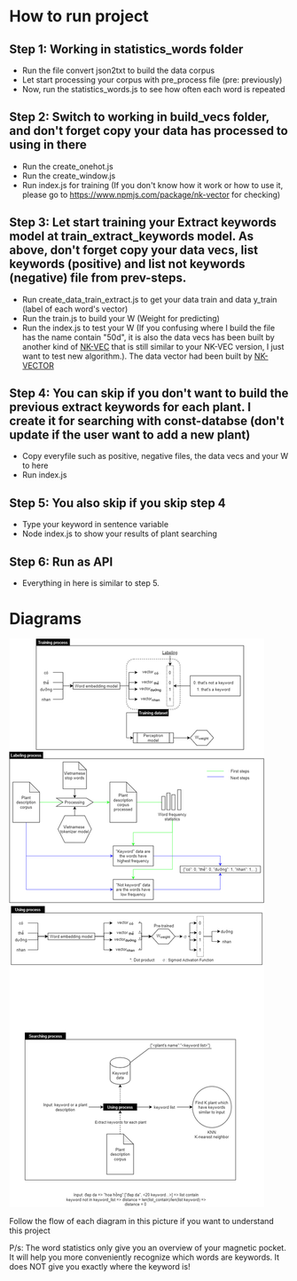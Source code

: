 # How to run project

## Step 1: Working in statistics_words folder
 - Run the file convert json2txt to build the data corpus
 - Let start processing your corpus with pre_process file (pre: previously) 
 - Now, run the statistics_words.js to see how often each word is repeated

## Step 2: Switch to working in build_vecs folder, and don't forget copy your data has processed to using in there
 - Run the create_onehot.js
 - Run the create_window.js
 - Run index.js for training
(If you don't know how it work or how to use it, please go to https://www.npmjs.com/package/nk-vector for checking)

## Step 3: Let start training your Extract keywords model at train_extract_keywords model. As above, don't forget copy your data vecs, list keywords (positive) and list not keywords (negative) file from prev-steps.
 - Run create_data_train_extract.js to get your data train and data y_train (label of each word's vector)
 - Run the train.js to build your W (Weight for predicting)
 - Run the index.js to test your W
(If you confusing where I build the file has the name contain "50d", it is also the data vecs has been built by another kind of [NK-VEC](https://viblo.asia/p/word-embedding-gioi-thieu-y-tuong-mo-hinh-nhung-tu-moi-mot-mo-hinh-moi-ho-tro-xu-ly-cac-bai-toan-nlp-voi-nodejs-V3m5WvdvlO7) that is still similar to your NK-VEC version, I just want to test new algorithm.). The data vector had been built by [NK-VECTOR](https://www.npmjs.com/package/nk-vector)

## Step 4: You can skip if you don't want to build the previous extract keywords for each plant. I create it for searching with const-databse (don't update if the user want to add a new plant)
 - Copy everyfile such as positive, negative files, the data vecs and your W to here
 - Run index.js

## Step 5: You also skip if you skip step 4
 - Type your keyword in sentence variable
 - Node index.js to show your results of plant searching

## Step 6: Run as API
 - Everything in here is similar to step 5.

# Diagrams

![Diagrams](./assets/Extract_keywords.png)

Follow the flow of each diagram in this picture if you want to understand this project

P/s: The word statistics only give you an overview of your magnetic pocket. It will help you more conveniently recognize which words are keywords. It does NOT give you exactly where the keyword is!